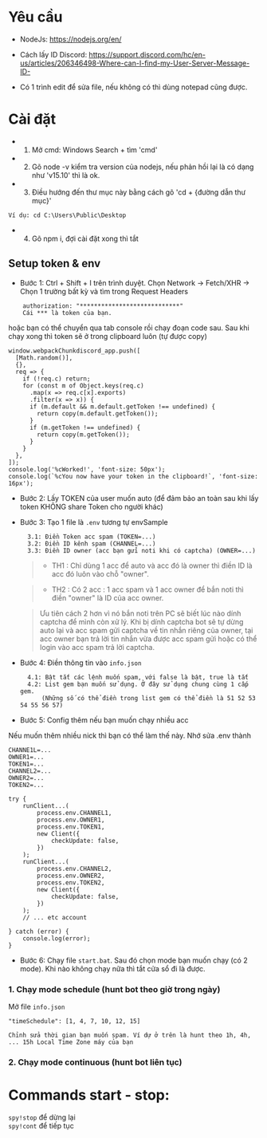 # Yêu cầu

- NodeJs: https://nodejs.org/en/

- Cách lấy ID Discord: https://support.discord.com/hc/en-us/articles/206346498-Where-can-I-find-my-User-Server-Message-ID-

- Có 1 trình edit để sửa file, nếu không có thì dùng notepad cũng được.

# Cài đặt

- 1. Mở cmd: Windows Search + tìm 'cmd'

- 2. Gõ node -v kiểm tra version của nodejs, nếu phản hồi lại là có dạng như 'v15.10' thì là ok.

- 3. Điều hướng đến thư mục này bằng cách gõ 'cd + {đường dẫn thư mục}'

```
Ví dụ: cd C:\Users\Public\Desktop
```

- 4. Gõ npm i, đợi cài đặt xong thì tắt

## Setup token & env

- Bước 1: Ctrl + Shift + I trên trình duyệt. Chọn Network -> Fetch/XHR -> Chọn 1 trường bất kỳ và tìm trong Request Headers

```
    authorization: "****************************"
    Cái *** là token của bạn.
```

hoặc bạn có thể chuyển qua tab console rồi chạy đoạn code sau. Sau khi chạy xong thì token sẽ ở trong clipboard luôn (tự được copy)
```
window.webpackChunkdiscord_app.push([
  [Math.random()],
  {},
  req => {
    if (!req.c) return;
    for (const m of Object.keys(req.c)
      .map(x => req.c[x].exports)
      .filter(x => x)) {
      if (m.default && m.default.getToken !== undefined) {
        return copy(m.default.getToken());
      }
      if (m.getToken !== undefined) {
        return copy(m.getToken());
      }
    }
  },
]);
console.log('%cWorked!', 'font-size: 50px');
console.log(`%cYou now have your token in the clipboard!`, 'font-size: 16px');
```

- Bước 2: Lấy TOKEN của user muốn auto (để đảm bảo an toàn sau khi lấy token KHÔNG share Token cho người khác)

- Bước 3: Tạo 1 file là `.env` tương tự envSample

        3.1: Điền Token acc spam (TOKEN=...)
        3.2: Điền ID kênh spam (CHANNEL=...)
        3.3: Điền ID owner (acc bạn gửi noti khi có captcha) (OWNER=...)
        
    > - TH1 : Chỉ dùng 1 acc để auto và acc đó là owner thì điền ID là acc đó luôn vào chỗ "owner".

    > - TH2 : Có 2 acc :  1 acc spam và 1 acc owner để bắn noti thì điền "owner" là ID của acc owner.

    > Ưu tiên cách 2 hơn vì nó bắn noti trên PC sẽ biết lúc nào dính captcha để mình còn xử lý.
    > Khi bị dính captcha bot sẽ tự dừng auto lại và acc spam gửi captcha về tin nhắn riêng của owner, tại acc owner bạn trả lời tin nhắn vừa được acc spam gửi hoặc có thể login vào acc spam trả lời captcha.

- Bước 4: Điền thông tin vào `info.json`

        4.1: Bật tắt các lệnh muốn spam, với false là bật, true là tắt
        4.2: List gem bạn muốn sử dụng. Ở đây sử dụng chung cùng 1 cấp gem.
            (Những số có thể điền trong list gem có thể điền là 51 52 53 54 55 56 57)

- Bước 5: Config thêm nếu bạn muốn chạy nhiều acc

Nếu muốn thêm nhiều nick thì bạn có thể làm thế này. 
Nhớ sửa .env thành
```
CHANNE1L=...
OWNER1=...
TOKEN1=...
CHANNEL2=...
OWNER2=...
TOKEN2=...
```

```
try {
    runClient...(
        process.env.CHANNEL1,
        process.env.OWNER1,
        process.env.TOKEN1,
        new Client({
            checkUpdate: false,
        })
    );
    runClient...(
        process.env.CHANNEL2,
        process.env.OWNER2,
        process.env.TOKEN2,
        new Client({
            checkUpdate: false,
        })
    );
    // ... etc account

} catch (error) {
    console.log(error);
}
```

- Bước 6: Chạy file `start.bat`. Sau đó chọn mode bạn muốn chạy (có 2 mode). Khi nào không chạy nữa thì tắt cửa sổ đi là được.

### 1. Chạy mode schedule (hunt bot theo giờ trong ngày)

Mở file `info.json`
```
"timeSchedule": [1, 4, 7, 10, 12, 15]

Chỉnh sửa thời gian bạn muốn spam. Ví dự ở trên là hunt theo 1h, 4h, ... 15h Local Time Zone máy của bạn
```

### 2. Chạy mode continuous (hunt bot liên tục)

# Commands start - stop:

`spy!stop` để dừng lại <br>
`spy!cont` để tiếp tục
